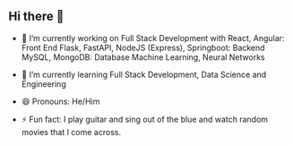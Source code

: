 ## Hi there 👋

<!--
**chamath-ranasinghe/chamath-ranasinghe** is a ✨ _special_ ✨ repository because its `README.md` (this file) appears on your GitHub profile.

Here are some ideas to get you started:
-->

- 🔭 I’m currently working on Full Stack Development with
        React, Angular: Front End
        Flask, FastAPI, NodeJS (Express), Springboot: Backend
        MySQL, MongoDB: Database
        Machine Learning, Neural Networks
      
- 🌱 I’m currently learning Full Stack Development, Data Science and Engineering
- 😄 Pronouns: He/Him
- ⚡ Fun fact: I play guitar and sing out of the blue and watch random movies that I come across.


<!--
[![Chamath's GitHub stats](https://my-github-stats-jusfap5ac-chamath-ranasinghes-projects.vercel.app/api?username=chamath-ranasinghe)](https://github.com/chamath-ranasinghe/my-github-stats)
-->

